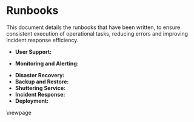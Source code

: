 # Runbooks

This document details the runbooks that have been written, to ensure consistent execution of operational tasks, reducing errors and improving incident response efficiency.
* **User Support:**
- **Monitoring and Alerting:**
* **Disaster Recovery:**
* **Backup and Restore:**
* **Shuttering Service:**
* **Incident Response:**
* **Deployment:**

<!-- Leave the rest of this page blank -->
\newpage
